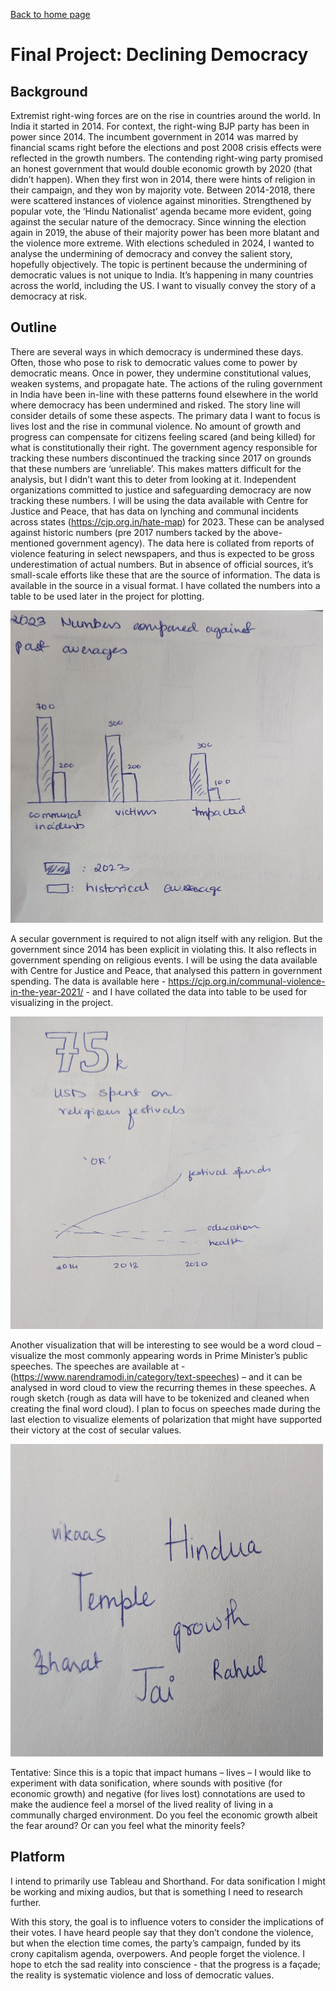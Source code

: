 [Back to home page](/README.md)

# Final Project: Declining Democracy

## Background 

Extremist right-wing forces are on the rise in countries around the world. In India it started in 2014. For context, the right-wing BJP party has been in power since 2014. The incumbent government in 2014 was marred by financial scams right before the elections and post 2008 crisis effects were reflected in the growth numbers. The contending right-wing party promised an honest government that would double economic growth by 2020 (that didn’t happen).
When they first won in 2014, there were hints of religion in their campaign, and they won by majority vote. Between 2014-2018, there were scattered instances of violence against minorities. Strengthened by popular vote, the ‘Hindu Nationalist’ agenda became more evident, going against the secular nature of the democracy. Since winning the election again in 2019, the abuse of their majority power has been more blatant and the violence more extreme. With elections scheduled in 2024, I wanted to analyse the undermining of democracy and convey the salient story, hopefully objectively. The topic is pertinent because the undermining of democratic values is not unique to India. It’s happening in many countries across the world, including the US.
I want to visually convey the story of a democracy at risk.

## Outline

There are several ways in which democracy is undermined these days. Often, those who pose to risk to democratic values come to power by democratic means. Once in power, they undermine constitutional values, weaken systems, and propagate hate.
The actions of the ruling government in India have been in-line with these patterns found elsewhere in the world where democracy has been undermined and risked. The story line will consider details of some these aspects.
The primary data I want to focus is lives lost and the rise in communal violence. No amount of growth and progress can compensate for citizens feeling scared (and being killed) for what is constitutionally their right. The government agency responsible for tracking these numbers discontinued the tracking since 2017 on grounds that these numbers are ‘unreliable’. This makes matters difficult for the analysis, but I didn’t want this to deter from looking at it. Independent organizations committed to justice and safeguarding democracy are now tracking these numbers. I will be using the data available with Centre for Justice and Peace, that has data on lynching and communal incidents across states (https://cjp.org.in/hate-map) for 2023. These can be analysed against historic numbers (pre 2017 numbers tacked by the above-mentioned government agency). The data here is collated from reports of violence featuring in select newspapers, and thus is expected to be gross underestimation of actual numbers. But in absence of official sources, it’s small-scale efforts like these that are the source of information. The data is available in the source in a visual format. I have collated the numbers into a table to be used later in the project for plotting.

<img src="proj_p1_sketch1.jpeg" width="500" height = "500"/>

A secular government is required to not align itself with any religion. But the government since 2014 has been explicit in violating this. It also reflects in government spending on religious events. I will be using the data available with Centre for Justice and Peace, that analysed this pattern in government spending. The data is available here - https://cjp.org.in/communal-violence-in-the-year-2021/ - and I have collated the data into table to be used for visualizing in the project.

<img src="proj_p1_sketch2.jpeg" width="500" height = "500"/>

Another visualization that will be interesting to see would be a word cloud – visualize the most commonly appearing words in Prime Minister’s public speeches. The speeches are available at - (https://www.narendramodi.in/category/text-speeches) – and it can be analysed in word cloud to view the recurring themes in these speeches. A rough sketch (rough as data will have to be tokenized and cleaned when creating the final word cloud). I plan to focus on speeches made during the last election to visualize elements of polarization that might have supported their victory at the cost of secular values.

<img src="proj_p1_sketch3.jpeg" width="500" height = "500"/>

Tentative: Since this is a topic that impact humans – lives – I would like to experiment with data sonification, where sounds with positive (for economic growth) and negative (for lives lost) connotations are used to make the audience feel a morsel of the lived reality of living in a communally charged environment. Do you feel the economic growth albeit the fear around? Or can you feel what the minority feels?

## Platform

I intend to primarily use Tableau and Shorthand. For data sonification I might be working and mixing audios, but that is something I need to research further.


With this story, the goal is to influence voters to consider the implications of their votes. I have heard people say that they don’t condone the violence, but when the election time comes, the party’s campaign, funded by its crony capitalism agenda, overpowers. And people forget the violence. I hope to etch the sad reality into conscience - that the progress is a façade; the reality is systematic violence and loss of democratic values.
